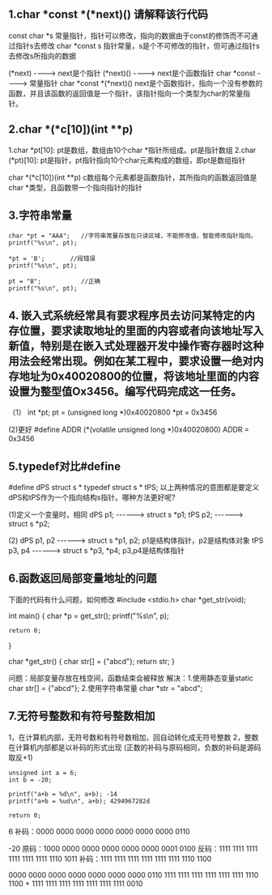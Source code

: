 ## 1.char *const *(*next)() 请解释该行代码

const char *s 常量指针，指针可以修改，指向的数据由于const的修饰而不可通过指针s去修改
char *const s 指针常量，s是个不可修改的指针，但可通过指针s去修改s所指向的数据

(*next) ----> next是个指针
(*next)() ----> next是个函数指针
char *const ----> 常量指针
char *const *(*next)() next是个函数指针，指向一个没有参数的函数，并且该函数的返回值是一个指针，该指针指向一个类型为char的常量指针。


## 2.char *(*c[10])(int **p)

1.char *pt[10]: pt是数组，数组由10个char *指针所组成。pt是指针数组
2.char (*pt)[10]: pt是指针，pt指针指向10个char元素构成的数组，即pt是数组指针

char *(*c[10])(int **p) c数组每个元素都是函数指针，其所指向的函数返回值是char *类型，且函数带一个指向指针的指针

## 3.字符串常量
    char *pt = "AAA";   //字符串常量存放在只读区域，不能修改值，智能修改指针指向。
    printf("%s\n", pt);

    *pt = 'B';       //段错误
    printf("%s\n", pt);

    pt = "B";           //正确
    printf("%s\n", pt);

## 4. 嵌入式系统经常具有要求程序员去访问某特定的内存位置，要求读取地址的里面的内容或者向该地址写入新值，特别是在嵌入式处理器开发中操作寄存器时这种用法会经常出现。例如在某工程中，要求设置一绝对内存地址为0x40020800的位置，将该地址里面的内容设置为整型值Ox3456。编写代码完成这一任务。

（1）
int *pt;
pt = (unsigned long *)0x40020800
*pt = 0x3456

(2)更好
#define ADDR (*(volatile unsigned long *)0x40020800)
ADDR = 0x3456

## 5.typedef对比#define
#define dPS struct s *
typedef struct s * tPS;
以上两种情况的意图都是要定义dPS和tPS作为一个指向结构s指针。哪种方法更好呢?
 
 (1)定义一个变量时，相同
dPS p1; ------> struct s *p1;
tPS p2; ------> struct s *p2;

(2)
dPS p1, p2 ------> struct s *p1, p2; p1是结构体指针，p2是结构体对象
tPS p3, p4 ------> struct s *p3, *p4; p3,p4是结构体指针

## 6.函数返回局部变量地址的问题

下面的代码有什么问题，如何修改
#include <stdio.h>
char *get_str(void);

int main()
{
    char *p = get_str();
    printf("%s\n", p);

    return 0;
}

char *get_str()
{
    char str[] = {"abcd"};
    return str;
}

问题：局部变量存放在栈空间，函数结束会被释放
解决：1.使用静态变量static char str[] = {"abcd"};
      2.使用字符串常量 char *str = "abcd";


## 7.无符号整数和有符号整数相加

1，在计算机内部，无符号数和有符号数相加，回自动转化成无符号整数
2，整数在计算机内部都是以补码的形式出现 (正数的补码与原码相同，负数的补码是源码取反+1)

    unsigned int a = 6;
    int b = -20;

    printf("a+b = %d\n", a+b); -14
    printf("a+b = %ud\n", a+b); 4294967282d
    
    return 0;

6
补码：0000 0000 0000 0000 0000 0000 0000 0110

-20
原码：1000 0000 0000 0000 0000 0000 0001 0100
反码：1111 1111 1111 1111 1111 1111 1110 1011
补码：1111 1111 1111 1111 1111 1111 1110 1100

0000 0000 0000 0000 0000 0000 0000 0110
1111 1111 1111 1111 1111 1111 1110 1100 +
1111 1111 1111 1111 1111 1111 1111 0010 
